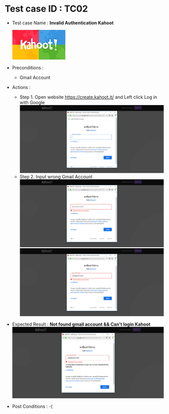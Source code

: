 # Test case ID : TC02
* Test case Name : **Invalid Authentication Kahoot**

     ![Kahoot](kahoot.jpg)

* Preconditions : 
  * Gmail Account
* Actions : 
  * Step 1. Open website https://create.kahoot.it/ and Left click Log in with Google
  ![Kahoot](TC02_Kahoot01.png)
  * Step 2. Input wrong Gmail Account
  ![Kahoot](TC02_Kahoot02.png)
  ![Kahoot](TC02_Kahoot03.png)
* Expected Result : **Not found gmail account && Can't login Kahoot**
![Kahoot](TC02_Kahoot04.png)
* Post Conditions : -(
  
